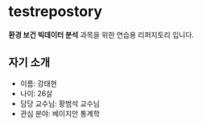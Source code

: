 # testrepostory
**환경 보건 빅데이터 분석** 과목을 위한 연습용 리퍼지토리 입니다.   




## 자기 소개
  - 이름: 강태현
  - 나이: 26살
  - 담당 교수님: 황범석 교수님
  - 관심 분야: 베이지안 통계학  
